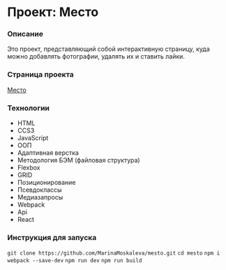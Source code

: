 # Проект: Место
### Описание
Это проект, представляющий собой интерактивную страницу, куда можно добавлять фотографии, удалять их и ставить лайки.

### Страница проекта
[Место](https://marinamoskaleva.github.io/mesto/)

### Технологии
- HTML
- CCS3
- JavaScript
- ООП
- Адаптивная верстка
- Методология БЭМ (файловая структура)
- Flexbox
- GRID
- Позиционирование
- Псевдоклассы
- Медиазапросы
- Webpack
- Api
- React

### Инструкция для запуска
```git clone https://github.com/MarinaMoskaleva/mesto.git```
```cd mesto```
```npm i webpack --save-dev```
```npm run dev```
```npm run build```

